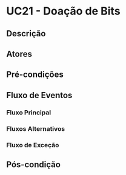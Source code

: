 # UC21 - Doação de Bits

## Descrição

## Atores

## Pré-condições

## Fluxo de Eventos
### Fluxo Principal

### Fluxos Alternativos

### Fluxo de Exceção

## Pós-condição